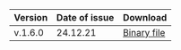 | Version | Date of issue | Download |
| :--- | :--- | :--- |
| v.1.6.0 | 24.12.21 | [Binary file](https://storage.yandexcloud.net/yandexcloud-ydb/release/1.6.0/darwin/amd64/ydb) |

